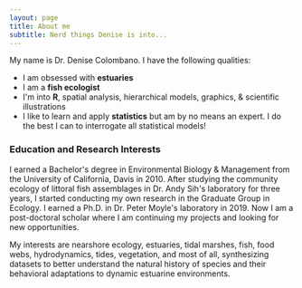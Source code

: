 ```yaml
---
layout: page
title: About me
subtitle: Nerd things Denise is into...
---
```


My name is Dr. Denise Colombano. I have the following qualities:

- I am obsessed with **estuaries**
- I am a **fish ecologist**
- I'm into **R**, spatial analysis, hierarchical models, graphics, & scientific illustrations
- I like to learn and apply **statistics** but am by no means an expert. I do the best I can to interrogate all statistical models!


### Education and Research Interests

I earned a Bachelor's degree in Environmental Biology & Management from the University of California, Davis in 2010. After studying the community ecology of littoral fish assemblages in Dr. Andy Sih's laboratory for three years, I started conducting my own research in the Graduate Group in Ecology. I earned a Ph.D. in Dr. Peter Moyle's laboratory in 2019. Now I am a post-doctoral scholar where I am continuing my projects and looking for new opportunities.

My interests are nearshore ecology, estuaries, tidal marshes, fish, food webs, hydrodynamics, tides, vegetation, and most of all, synthesizing datasets to better understand the natural history of species and their behavioral adaptations to dynamic estuarine environments.
